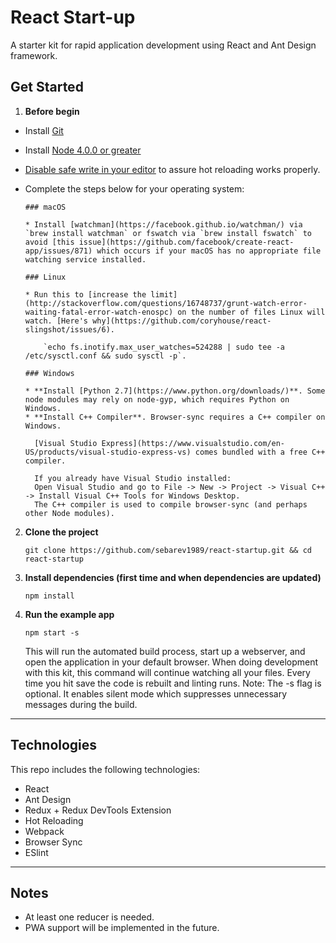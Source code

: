 # React Start-up

A starter kit for rapid application development using React and Ant Design framework.

## Get Started

1. **Before begin**
  * Install [Git](https://git-scm.com/downloads)
  * Install [Node 4.0.0 or greater](https://nodejs.org)
  * [Disable safe write in your editor](https://webpack.js.org/guides/development/#adjusting-your-text-editor) to assure hot reloading works properly.
  * Complete the steps below for your operating system:

        ### macOS
    
        * Install [watchman](https://facebook.github.io/watchman/) via `brew install watchman` or fswatch via `brew install fswatch` to avoid [this issue](https://github.com/facebook/create-react-app/issues/871) which occurs if your macOS has no appropriate file watching service installed.
    
        ### Linux
    
        * Run this to [increase the limit](http://stackoverflow.com/questions/16748737/grunt-watch-error-waiting-fatal-error-watch-enospc) on the number of files Linux will watch. [Here's why](https://github.com/coryhouse/react-slingshot/issues/6).
    
            `echo fs.inotify.max_user_watches=524288 | sudo tee -a /etc/sysctl.conf && sudo sysctl -p`.
    
        ### Windows
        
        * **Install [Python 2.7](https://www.python.org/downloads/)**. Some node modules may rely on node-gyp, which requires Python on Windows.
        * **Install C++ Compiler**. Browser-sync requires a C++ compiler on Windows.
        
          [Visual Studio Express](https://www.visualstudio.com/en-US/products/visual-studio-express-vs) comes bundled with a free C++ compiler.
          
          If you already have Visual Studio installed:
          Open Visual Studio and go to File -> New -> Project -> Visual C++ -> Install Visual C++ Tools for Windows Desktop.
          The C++ compiler is used to compile browser-sync (and perhaps other Node modules).

2. **Clone the project**  
  
   `git clone https://github.com/sebarev1989/react-startup.git && cd react-startup`

3. **Install dependencies (first time and when dependencies are updated)**

    `npm install`

4. **Run the example app**

    `npm start -s`

    This will run the automated build process, start up a webserver, and open the application in your default browser. When doing development with this kit, this command will continue watching all your files. Every time you hit save the code is rebuilt and linting runs. Note: The -s flag is optional. It enables silent mode which suppresses unnecessary messages during the build.

---

## Technologies

This repo includes the following technologies:

* React
* Ant Design
* Redux + Redux DevTools Extension
* Hot Reloading
* Webpack
* Browser Sync
* ESlint

---

## Notes
* At least one reducer is needed.
* PWA support will be implemented in the future.
